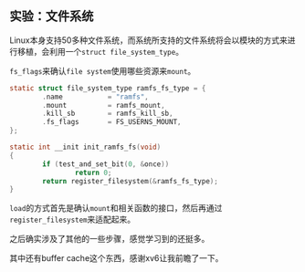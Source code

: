 ## 实验：文件系统
Linux本身支持50多种文件系统，而系统所支持的文件系统将会以模块的方式来进行移植，会利用一个`struct file_system_type`。

`fs_flags`来确认`file system`使用哪些资源来`mount`。
```C
static struct file_system_type ramfs_fs_type = {
        .name           = "ramfs",
        .mount          = ramfs_mount,
        .kill_sb        = ramfs_kill_sb,
        .fs_flags       = FS_USERNS_MOUNT,
};

static int __init init_ramfs_fs(void)
{
        if (test_and_set_bit(0, &once))
                return 0;
        return register_filesystem(&ramfs_fs_type);
}
```
`load`的方式首先是确认`mount`和相关函数的接口，然后再通过`register_filesystem`来适配起来。

之后确实涉及了其他的一些步骤，感觉学习到的还挺多。

其中还有buffer cache这个东西，感谢xv6让我前瞻了一下。